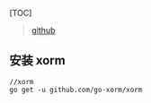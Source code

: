 [TOC]

> [github](https://github.com/go-xorm/xorm/)

##  安装 xorm
```
//xorm
go get -u github.com/go-xorm/xorm

```